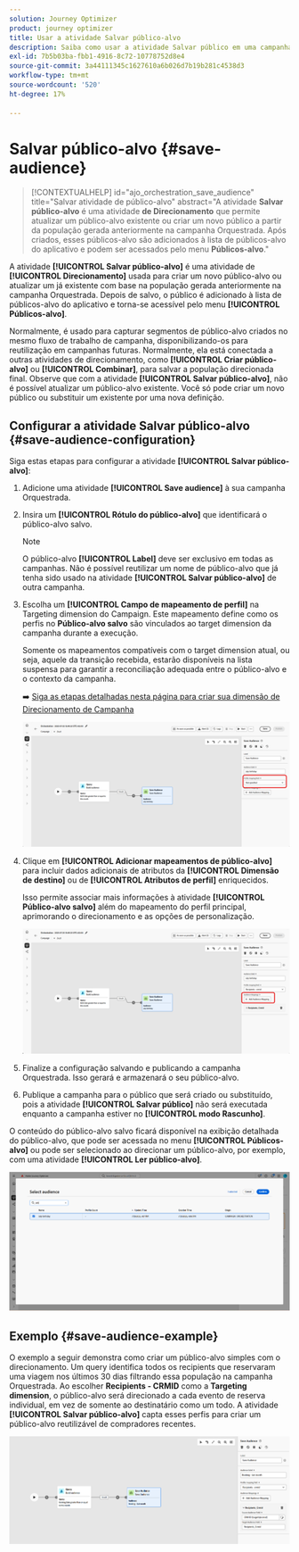 ```yaml
---
solution: Journey Optimizer
product: journey optimizer
title: Usar a atividade Salvar público-alvo
description: Saiba como usar a atividade Salvar público em uma campanha orquestrada
exl-id: 7b5b03ba-fbb1-4916-8c72-10778752d8e4
source-git-commit: 3a44111345c1627610a6b026d7b19b281c4538d3
workflow-type: tm+mt
source-wordcount: '520'
ht-degree: 17%

---
```



# Salvar público-alvo {#save-audience}

>[!CONTEXTUALHELP]
>id="ajo_orchestration_save_audience"
>title="Salvar atividade de público-alvo"
>abstract="A atividade **Salvar público-alvo** é uma atividade **de Direcionamento** que permite atualizar um público-alvo existente ou criar um novo público a partir da população gerada anteriormente na campanha Orquestrada. Após criados, esses públicos-alvo são adicionados à lista de públicos-alvo do aplicativo e podem ser acessados pelo menu **Públicos-alvo**."

A atividade **[!UICONTROL Salvar público-alvo]** é uma atividade de **[!UICONTROL Direcionamento]** usada para criar um novo público-alvo ou atualizar um já existente com base na população gerada anteriormente na campanha Orquestrada. Depois de salvo, o público é adicionado à lista de públicos-alvo do aplicativo e torna-se acessível pelo menu **[!UICONTROL Públicos-alvo]**.

Normalmente, é usado para capturar segmentos de público-alvo criados no mesmo fluxo de trabalho de campanha, disponibilizando-os para reutilização em campanhas futuras. Normalmente, ela está conectada a outras atividades de direcionamento, como **[!UICONTROL Criar público-alvo]** ou **[!UICONTROL Combinar]**, para salvar a população direcionada final.
Observe que com a atividade **[!UICONTROL Salvar público-alvo]**, não é possível atualizar um público-alvo existente. Você só pode criar um novo público ou substituir um existente por uma nova definição.

## Configurar a atividade Salvar público-alvo {#save-audience-configuration}

Siga estas etapas para configurar a atividade **[!UICONTROL Salvar público-alvo]**:

1. Adicione uma atividade **[!UICONTROL Save audience]** à sua campanha Orquestrada.

1. Insira um **[!UICONTROL Rótulo do público-alvo]** que identificará o público-alvo salvo.

   >[!NOTE]
   >
   >O público-alvo **[!UICONTROL Label]** deve ser exclusivo em todas as campanhas. Não é possível reutilizar um nome de público-alvo que já tenha sido usado na atividade **[!UICONTROL Salvar público-alvo]** de outra campanha.

1. Escolha um **[!UICONTROL Campo de mapeamento de perfil&#x200B;]** na Targeting dimension do Campaign. Este mapeamento define como os perfis no **Público-alvo salvo** são vinculados ao target dimension da campanha durante a execução.

   Somente os mapeamentos compatíveis com o target dimension atual, ou seja, aquele da transição recebida, estarão disponíveis na lista suspensa para garantir a reconciliação adequada entre o público-alvo e o contexto da campanha.

   ➡️ [Siga as etapas detalhadas nesta página para criar sua dimensão de Direcionamento de Campanha](../target-dimension.md)

   ![](../assets/save-audience-1.png)

1. Clique em **[!UICONTROL Adicionar mapeamentos de público-alvo]** para incluir dados adicionais de atributos da **[!UICONTROL Dimensão de destino]** ou de **[!UICONTROL Atributos de perfil]** enriquecidos.

   Isso permite associar mais informações à atividade **[!UICONTROL Público-alvo salvo]** além do mapeamento do perfil principal, aprimorando o direcionamento e as opções de personalização.

   ![](../assets/save-audience-2.png)

1. Finalize a configuração salvando e publicando a campanha Orquestrada. Isso gerará e armazenará o seu público-alvo.

1. Publique a campanha para o público que será criado ou substituído, pois a atividade **[!UICONTROL Salvar público]** não será executada enquanto a campanha estiver no **[!UICONTROL modo Rascunho]**.

O conteúdo do público-alvo salvo ficará disponível na exibição detalhada do público-alvo, que pode ser acessada no menu **[!UICONTROL Públicos-alvo]** ou pode ser selecionado ao direcionar um público-alvo, por exemplo, com uma atividade **[!UICONTROL Ler público-alvo]**.

![](../assets/save-audience-4.png)


## Exemplo {#save-audience-example}

O exemplo a seguir demonstra como criar um público-alvo simples com o direcionamento. Um query identifica todos os recipients que reservaram uma viagem nos últimos 30 dias filtrando essa população na campanha Orquestrada. Ao escolher **Recipients - CRMID** como a **Targeting dimension**, o público-alvo será direcionado a cada evento de reserva individual, em vez de somente ao destinatário como um todo. A atividade **[!UICONTROL Salvar público-alvo]** capta esses perfis para criar um público-alvo reutilizável de compradores recentes.

![](../assets/save-audience-3.png)
